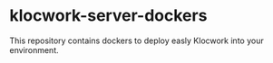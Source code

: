 # klocwork-server-dockers
This repository contains dockers to deploy easly Klocwork into your environment.

